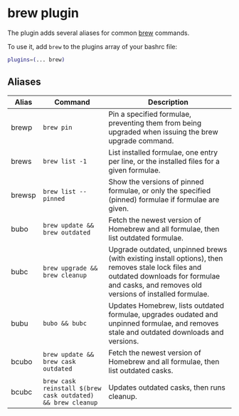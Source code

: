 # brew plugin

The plugin adds several aliases for common [brew](https://brew.sh) commands.

To use it, add `brew` to the plugins array of your bashrc file:

```bash
plugins=(... brew)
```

## Aliases

| Alias  | Command                                                     | Description                                                                                                                                                                                    |
| ------ | ----------------------------------------------------------- | ---------------------------------------------------------------------------------------------------------------------------------------------------------------------------------------------- |
| brewp  | `brew pin`                                                  | Pin a specified formulae, preventing them from being upgraded when issuing the brew upgrade <formulae> command.                                                                                |
| brews  | `brew list -1`                                              | List installed formulae, one entry per line, or the installed files for a given formulae.                                                                                                      |
| brewsp | `brew list --pinned`                                        | Show the versions of pinned formulae, or only the specified (pinned) formulae if formulae are given.                                                                                           |
| bubo   | `brew update && brew outdated`                              | Fetch the newest version of Homebrew and all formulae, then list outdated formulae.                                                                                                            |
| bubc   | `brew upgrade && brew cleanup`                              | Upgrade outdated, unpinned brews (with existing install options), then removes stale lock files and outdated downloads for formulae and casks, and removes old versions of installed formulae. |
| bubu   | `bubo && bubc`                                              | Updates Homebrew, lists outdated formulae, upgrades oudated and unpinned formulae, and removes stale and outdated downloads and versions.                                                      |
| bcubo  | `brew update && brew cask outdated`                         | Fetch the newest version of Homebrew and all formulae, then list outdated casks.                                                                                                               |
| bcubc  | `brew cask reinstall $(brew cask outdated) && brew cleanup` | Updates outdated casks, then runs cleanup.                                                                                                                                                     |
